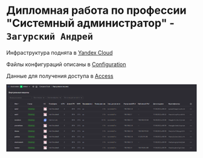 # Дипломная работа по профессии "Системный администратор" - `Загурский Андрей`

Инфраструктура поднята в [Yandex Cloud](https://console.cloud.yandex.ru/cloud/b1gcvt5l6bsrvg3nfac5)

Файлы конфигураций описаны в [Configuration](https://github.com/Anders1994/Diplom/blob/main/Configuration.md)

Данные для получения доступа в [Access](https://github.com/Anders1994/Diplom/blob/main/Access.md)












![image](https://github.com/Anders1994/Diplom/blob/main/ScreenShots/1.png)
